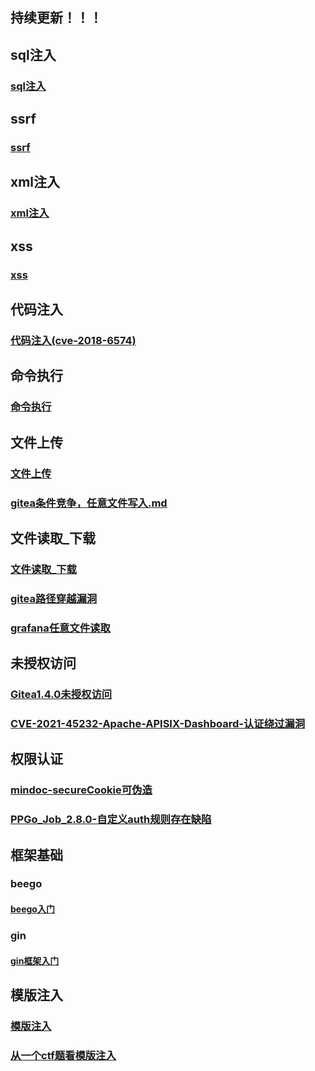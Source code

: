 ## 持续更新！！！

## sql注入
### [sql注入](./sql注入/sql注入.md)

## ssrf
### [ssrf](./ssrf/ssrf.md)

## xml注入
### [xml注入](./xml注入/xml注入.md)

## xss
### [xss](./xss/xss.md)

## 代码注入
### [代码注入(cve-2018-6574)](./代码注入/代码注入.md)

## 命令执行
### [命令执行](./命令执行/命令执行.md)

## 文件上传
### [文件上传](./文件上传/文件上传.md)
### [gitea条件竞争，任意文件写入.md](./文件上传/gitea条件竞争，任意文件写入.md)

## 文件读取_下载
### [文件读取_下载](./文件读取_下载/文件读取_下载.md)
### [gitea路径穿越漏洞](./文件读取_下载/gitea路径穿越漏洞.md)
### [grafana任意文件读取](./文件读取_下载/grafana任意文件读取.md)

## 未授权访问
### [Gitea1.4.0未授权访问](./未授权访问/Gitea1.4.0未授权访问.md)
### [CVE-2021-45232-Apache-APISIX-Dashboard-认证绕过漏洞](未授权访问/CVE-2021-45232-Apache-APISIX-Dashboard-认证绕过漏洞.md)

## 权限认证
### [mindoc-secureCookie可伪造](./权限认证/mindoc-secureCookie可伪造.md)
### [PPGo_Job_2.8.0-自定义auth规则存在缺陷](./权限认证/PPGo_Job_2.8.0-自定义auth规则存在缺陷.md)

## 框架基础
### beego
#### [beego入门](./框架基础/beego/beego入门.md)
### gin
#### [gin框架入门](./框架基础/gin框架/gin框架入门.md)

## 模版注入
### [模版注入](./模版注入/模版注入.md)
### [从一个ctf题看模版注入](./模版注入/从一个ctf题看模版注入.md)

